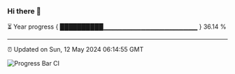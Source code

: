 ### Hi there 👋

⏳ Year progress { ██████████▁▁▁▁▁▁▁▁▁▁▁▁▁▁▁▁▁▁▁▁ } 36.14 %

---

⏰ Updated on Sun, 12 May 2024 06:14:55 GMT

![Progress Bar CI](https://github.com/liununu/liununu/workflows/Progress%20Bar%20CI/badge.svg)
